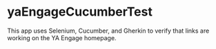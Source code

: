 # yaEngageCucumberTest
This app uses Selenium, Cucumber, and Gherkin to verify that links are working on the YA Engage homepage.
